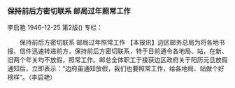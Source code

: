 ### 保持前后方密切联系  邮局过年照常工作
李启艳
1946-12-25
第2版()
专栏：

　　保持前后方密切联系
    邮局过年照常工作
    【本报讯】边区邮务总局为将各地书报、信件迅速转递前方，保持前后方密切联系，特于日前通令各地局、站，在新、旧两个年关均不放假，照常工作。邮总全体职工于接获边区政府关于阳历元旦放假通知后，立即表示：“边府虽通知放假，我们也要照常工作，给各地局、站做个好榜样”。（李启艳）
